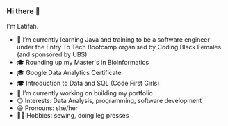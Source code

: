 ### Hi there 👋
I'm Latifah. 

- 🌱 I’m currently learning Java and training to be a software engineer under the Entry To Tech Bootcamp organised by Coding Black Females (and sponsored by UBS)
- 🎓 Rounding up my Master's in Bioinformatics
- 🎓 Google Data Analytics Certificate
- 🎓 Introduction to Data and SQL (Code First Girls)
- 🔭 I’m currently working on building my portfolio
- 😍 Interests: Data Analysis, programming, software development
- 😄 Pronouns: she/her
- 😶‍🌫️ Hobbies: sewing, doing leg presses


<!--
**lmsalaudeen/lmsalaudeen** is a ✨ _special_ ✨ repository because its `README.md` (this file) appears on your GitHub profile.

Here are some ideas to get you started:

- 🔭 I’m currently working on ...
- 🌱 I’m currently learning ...
- 👯 I’m looking to collaborate on ...
- 🤔 I’m looking for help with ...
- 💬 Ask me about ...
- 📫 How to reach me: ...
- 😄 Pronouns: ...
- ⚡ Fun fact: ...
-->
